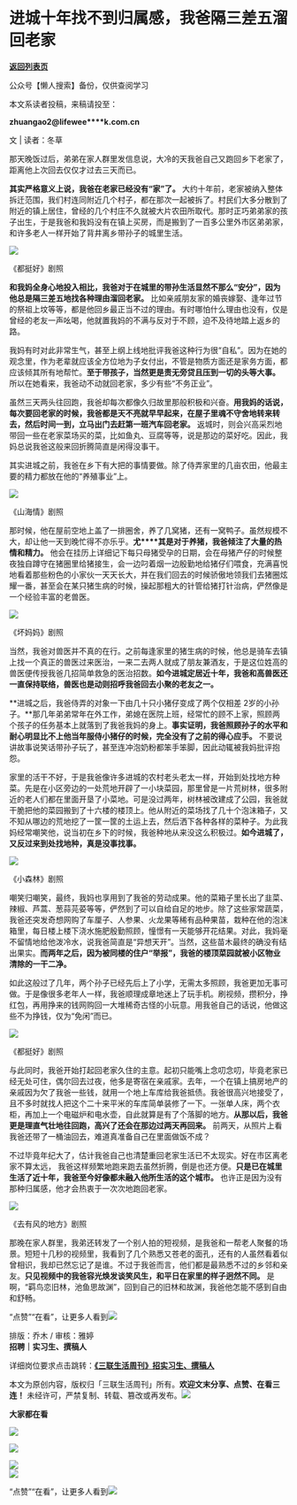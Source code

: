 # 进城十年找不到归属感，我爸隔三差五溜回老家

[**返回列表页**](/gzh/三联生活周刊)

公众号【懒人搜索】备份，仅供查阅学习

本文系读者投稿，来稿请投至：

**zhuangao2@lifewee****k.com.cn**

文 | 读者：冬草

那天晚饭过后，弟弟在家人群里发信息说，大冷的天我爸自己又跑回乡下老家了，距离他上次回去仅仅才过去三天而已。

**其实严格意义上说，我爸在老家已经没有“家”了。**
大约十年前，老家被纳入整体拆迁范围，我们村连同附近几个村子，都在那次一起被拆了。村民们大多分散到了附近的镇上居住，曾经的几个村庄不久就被大片农田所取代。那时正巧弟弟家的孩子出生，于是我爸和我妈没有在镇上买房，而是搬到了一百多公里外市区弟弟家，和许多老人一样开始了背井离乡带孙子的城里生活。

![](https://mmbiz.qpic.cn/mmbiz_jpg/WPoucdN9TtYqQD4p7UzIoO9olVFc5Hm7EicJ1Pr6AaF3ZmSCicAkDwDbRRornXEIJDawAVKf0YyrictWCO1zoibicFg/640?wx_fmt=jpeg&from;=appmsg)

《都挺好》剧照

**和我妈全身心地投入相比，我爸对于在城里的带孙生活显然不那么“安分”，因为他总是隔三差五地找各种理由溜回老家。**
比如亲戚朋友家的婚丧嫁娶、逢年过节的祭祖上坟等等，都是他回乡最正当不过的理由。有时哪怕什么理由也没有，仅是曾经的老友一声吆喝，他就置我妈的不满与反对于不顾，迫不及待地踏上返乡的路。

我妈有时对此非常生气，甚至上纲上线地批评我爸这种行为很“自私”。因为在她的观念里，作为老辈就应该全方位地为子女付出，不管是物质方面还是家务方面，都应该倾其所有地帮忙。**至于带孩子，当然更是责无旁贷且压到一切的头等大事。**
所以在她看来，我爸动不动就回老家，多少有些“不务正业”。

虽然三天两头往回跑，我爸却每次都像久归故里那般积极和兴奋。**用我妈的话说，每次要回老家的时候，我爸都是天不亮就早早起来，在屋子里魂不守舍地转来转去，然后时间一到，立马出门去赶第一班汽车回老家。**
返城时，则会兴高采烈地带回一些在老家菜场买的菜，比如鱼丸、豆腐等等，说是那边的菜好吃。因此，我妈总说我爸这般来回折腾简直是闲得没事干。

其实进城之前，我爸在乡下有大把的事情要做。除了侍弄家里的几亩农田，他最主要的精力都放在他的“养殖事业”上。

![](https://mmbiz.qpic.cn/mmbiz_jpg/WPoucdN9TtYqQD4p7UzIoO9olVFc5Hm7JLQibMEEjEEeIcAoqqj9ziaEWOQ0dGDogQ2vRlNe1LWtx8XHnqqYw1WQ/640?wx_fmt=jpeg&from;=appmsg)

《山海情》剧照

那时候，他在屋前空地上盖了一排圈舍，养了几窝猪，还有一窝鸭子。虽然规模不大，却让他一天到晚忙得不亦乐乎。**尤****其是对于养猪，我爸倾注了大量的热情和精力。**
他会在挂历上详细记下每只母猪受孕的日期，会在母猪产仔的时候整夜独自蹲守在猪圈里给猪接生，会一边叼着烟一边殷勤地给猪仔们喂食，充满喜悦地看着那些粉色的小家伙一天天长大，并在我们回去的时候骄傲地领我们去猪圈炫耀一番，甚至会在某只猪生病的时候，操起那粗大的针管给猪打针治病，俨然像是一个经验丰富的老兽医。

![](https://mmbiz.qpic.cn/mmbiz_jpg/WPoucdN9TtYqQD4p7UzIoO9olVFc5Hm75TO8NicSvlYicia30M3licmDpAxRPSGfaAZFuQr3LNOJqMOE7WgFtYfiaqg/640?wx_fmt=jpeg&from;=appmsg)

《坏妈妈》剧照

当然，我爸对兽医并不真的在行。之前每逢家里的猪生病的时候，他总是骑车去镇上找一个真正的兽医过来医治，一来二去两人就成了朋友兼酒友，于是这位姓高的兽医便传授我爸几招简单救急的医治招数。**如今进城定居近十年，我爸和高兽医还一直保持联络，兽医也是动则招呼我爸回去小聚的老友之一。**

**进城之后，我爸侍弄的对象一下由几十只小猪仔变成了两个仅相差
2岁的小孙子。**那几年弟弟常年在外工作，弟媳在医院上班，经常忙的顾不上家，照顾两个孩子的任务基本上就落到了我爸我妈的身上。**事实证明，我爸照顾孙子的水平和耐心明显比不上他当年服侍小猪仔的时候，完全没有了之前的得心应手。**
不要说讲故事说笑话带孙子玩了，甚至连冲泡奶粉都笨手笨脚，因此动辄被我妈批评抱怨。

家里的活干不好，于是我爸像许多进城的农村老头老太一样，开始到处找地方种菜。先是在小区旁边的一处荒地开辟了一小块菜园，那里曾是一片荒树林，很多附近的老人们都在里面开垦了小菜地。可是没过两年，树林被改建成了公园，我爸就干脆把他的菜园搬到了十六楼的楼顶上。他从附近的菜场找了几十个泡沫箱子，又不知从哪边的荒地挖了一筐一筐的土运上去，然后洒下各种各样的菜种子。为此我妈经常嘲笑他，说当初在乡下的时候，我爸种地从来没这么积极过。**如今进城了，又反过来到处找地种，真是没事找事。**

![](https://mmbiz.qpic.cn/mmbiz_jpg/WPoucdN9TtYqQD4p7UzIoO9olVFc5Hm7vMpAOPgdiaNP7Y2rg9Y0K4e4bo6f2pDdqROU5YK77B7uBhIYOYHx7cA/640?wx_fmt=jpeg&from;=appmsg)

《小森林》剧照

嘲笑归嘲笑，最终，我妈也享用到了我爸的劳动成果。他的菜箱子里长出了韭菜、辣椒、芦蒿、葱蒜芫荽等等，俨然到了可以自给自足的地步。除了这些家常蔬菜，我爸还突发奇想网购了车厘子、人参果、火龙果等稀有品种果苗，栽种在他的泡沫箱里，每日楼上楼下浇水施肥殷勤照顾，憧憬有一天能够开花结果。对此，我妈毫不留情地给他泼冷水，说我爸简直是“异想天开”。当然，这些苗木最终的确没有结出果实。**而两年之后，因为被同楼的住户“举报”，我爸的楼顶菜园就被小区物业清除的一干二净。**

如此这般过了几年，两个孙子已经先后上了小学，无需太多照顾，我爸更加无事可做。于是像很多老年人一样，我爸顺理成章地迷上了玩手机。刷视频，攒积分，挣红包，再用挣来的钱网购回一大堆稀奇古怪的小玩意。用我爸自己的话说，他做这些不为挣钱，仅为“免闲”而已。

![](https://mmbiz.qpic.cn/mmbiz_jpg/WPoucdN9TtYqQD4p7UzIoO9olVFc5Hm7yVvvyjG4ZPBOFa4nTnAKicx752bX5SHpx12Tepr8IVjQqDaVttbBFTQ/640?wx_fmt=jpeg&from;=appmsg)

《都挺好》剧照

与此同时，我爸开始打起回老家久住的主意。起初只能嘴上念叨念叨，毕竟老家已经无处可住，偶尔回去过夜，他多是寄宿在亲戚家。去年，一个在镇上搞房地产的亲戚因为欠了我爸一些钱，就用一个地上车库给我爸抵债。我爸很高兴地接受了，且不多时就找人把这个二十来平米的车库简单装修了一下。一张单人床，两个衣柜，再加上一个电磁炉和电水壶，自此就算是有了个落脚的地方。**从那以后，我爸更是理直气壮地往回跑，高兴了还会在那边过两天再回来。**
前两天，从照片上看我爸还带了一桶油回去，难道真准备自己在里面做饭不成？

不过毕竟年纪大了，估计我爸自己也清楚重回老家生活已不太现实。好在市区离老家不算太远，
我爸这样频繁地跑来跑去虽然折腾，倒是也还方便。**只是已在城里生活了近十年，我爸至今好像都未融入他所生活的这个城市。**
也许正是因为没有那种归属感，他才会热衷于一次次地跑回老家。

![](https://mmbiz.qpic.cn/mmbiz_jpg/WPoucdN9TtYqQD4p7UzIoO9olVFc5Hm7YAQb3WmnV1a0r8FGxLONn5M6IWADURtHsB6ESqery7az6cqjx0AyyA/640?wx_fmt=jpeg&from;=appmsg)

《去有风的地方》剧照

那晚在家人群里，我弟还转发了一个别人拍的短视频，是我爸和一帮老人聚餐的场景。短短十几秒的视频里，我看到了几个熟悉又苍老的面孔，还有的人虽然看着似曾相识，我却已然忘记了是谁。不过于我爸而言，他们都是最熟悉不过的乡邻和亲友。**只见视频中的我爸容光焕发谈笑风生，和平日在家里的样子迥然不同。**
是啊，“羁鸟恋旧林，池鱼思故渊”，回到自己的旧林和故渊，我爸他怎能不感到自由和舒畅。

“点赞”“在看”，让更多人看到![](https://mmbiz.qpic.cn/mmbiz_gif/c2Sib3Mp7pON9hkSZwdTibRHNZSMPyiapUCHJwlyoZVBC3SfmPmF0VKjkm3NiaToQloHFJ6icyicqZnqgXp6pSQJt5gg/640?wx_fmt=gif&from;=appmsg&wxfrom;=5&wx;_lazy=1&tp;=wxpic)  
  
  
  
  
  
排版：乔木 / 审核：雅婷  
**招聘｜实习生、撰稿人**  

详细岗位要求点击跳转：**[《三联生活周刊》招实习生、撰稿人](http://mp.weixin.qq.com/s?__biz=MTc5MTU3NTYyMQ==&mid=2651136871&idx=3&sn=f1c0777fe9d31881e5dfca68ebc2937f&chksm=5907324d6e70bb5b3546dfe1c7b31b5fe05664bebbf36356ba9a1a352e0678444cad62875ad4&scene=21#wechat_redirect)**

本文为原创内容，版权归「三联生活周刊」所有。**欢迎文末分享、点赞、在看三连！**
未经许可，严禁复制、转载、篡改或再发布。![](https://mmbiz.qpic.cn/sz_mmbiz_png/Gg7Qtoh7Aic9ZTmAdCc80b4nD7xicgPt863QWU7oNswDx19XrjfTtSl8QwatY2EEZGuNd1WRRiapDZjcDhTnNYmBg/640?wx_fmt=other&wxfrom;=5&wx;_lazy=1&wx;_co=1&retryload;=1&tp;=webp)

**大家都在看**

  
[![](https://mmbiz.qpic.cn/mmbiz_jpg/c2Sib3Mp7pOOproFGvSxzTYJ6FpygxsHUo4lBibWHRnyHVickO3ondBNZ8JTryAG5KLSPAkjkHGPPialZZmvA5qoiaA/640?wx_fmt=other&from;=appmsg&wxfrom;=5&wx;_lazy=1&wx;_co=1&tp;=webp)](https://mp.weixin.qq.com/s?__biz=MTc5MTU3NTYyMQ==&mid=2651493791&idx=1&sn=30fd7353a9419287419aadf51b2e7382&scene=21#wechat_redirect)

[![](https://mmbiz.qpic.cn/mmbiz_jpg/c2Sib3Mp7pOOproFGvSxzTYJ6FpygxsHUKiciap9PhQhetkAkGibia7Sic2DXTRHfqBlNbWPic1p7wEzJGCZIrNdibo3MQ/640?wx_fmt=other&from;=appmsg&wxfrom;=5&wx;_lazy=1&wx;_co=1&tp;=webp)](https://mp.weixin.qq.com/s?__biz=MTc5MTU3NTYyMQ==&mid=2651494341&idx=1&sn=c984cd92e9162b12833ef9c3de130ffb&scene=21#wechat_redirect)

  
![](https://mmbiz.qpic.cn/sz_mmbiz_png/Gg7Qtoh7Aic9ZTmAdCc80b4nD7xicgPt86k1kgpU51hWCHjV92ryhVW35PLCvLhxLw9XDhXjgeDyZhHSx5EbRcfg/640?wx_fmt=png&wxfrom;=5&wx;_lazy=1&wx;_co=1&retryload;=2&tp;=wxpic)  
[![](https://mmbiz.qpic.cn/mmbiz_jpg/c2Sib3Mp7pONuwrdetOsWUZLdDE1J39mLibBBe0vPzCKS1topq8p9JgG9O86KDCNS3SZl7Paa1d80gvHIBg9C0cw/640?wx_fmt=jpeg&from;=appmsg&wxfrom;=5&wx;_lazy=1&wx;_co=1&tp;=wxpic)]()  
  
“点赞”“在看”，让更多人看到![](https://mmbiz.qpic.cn/mmbiz_gif/c2Sib3Mp7pON9hkSZwdTibRHNZSMPyiapUCHJwlyoZVBC3SfmPmF0VKjkm3NiaToQloHFJ6icyicqZnqgXp6pSQJt5gg/640?wx_fmt=gif&from;=appmsg&wxfrom;=5&wx;_lazy=1&tp;=wxpic)

